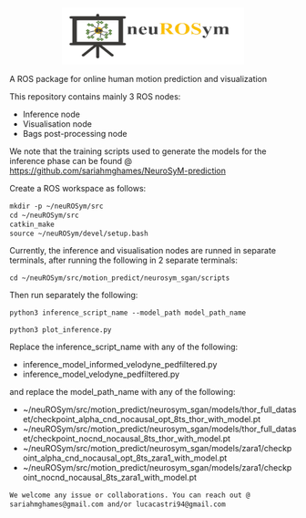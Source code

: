 <p align="center">
    <img src="https://github.com/sariahmghames/neuROSym/blob/main/logo.png" width="320" height="100" /> 
</p> 
A ROS package for online human motion prediction and visualization 

This repository contains mainly 3 ROS nodes:

* Inference node
* Visualisation node
* Bags post-processing node

We note that the training scripts used to generate the models for the inference phase can be found @ https://github.com/sariahmghames/NeuroSyM-prediction

Create a ROS workspace as follows:
```
mkdir -p ~/neuROSym/src
cd ~/neuROSym/src
catkin_make
source ~/neuROSym/devel/setup.bash
```

Currently, the inference and visualisation nodes are runned in separate terminals, after running the following in 2 separate terminals:
```
cd ~/neuROSym/src/motion_predict/neurosym_sgan/scripts
```

Then run separately the following:

```
python3 inference_script_name --model_path model_path_name
```

```
python3 plot_inference.py 
```

Replace the inference_script_name with any of the following:

* inference_model_informed_velodyne_pedfiltered.py
* inference_model_velodyne_pedfiltered.py

and replace the model_path_name with any of the following:

* ~/neuROSym/src/motion_predict/neurosym_sgan/models/thor_full_dataset/checkpoint_alpha_cnd_nocausal_opt_8ts_thor_with_model.pt
* ~/neuROSym/src/motion_predict/neurosym_sgan/models/thor_full_dataset/checkpoint_nocnd_nocausal_8ts_thor_with_model.pt
* ~/neuROSym/src/motion_predict/neurosym_sgan/models/zara1/checkpoint_alpha_cnd_nocausal_opt_8ts_zara1_with_model.pt
* ~/neuROSym/src/motion_predict/neurosym_sgan/models/zara1/checkpoint_nocnd_nocausal_8ts_zara1_with_model.pt


```
We welcome any issue or collaborations. You can reach out @ sariahmghames@gmail.com and/or lucacastri94@gmail.com
```
